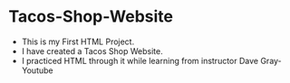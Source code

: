 
# Tacos-Shop-Website
<ul>
<li>This is my First HTML Project.</li>
<li>I have created a Tacos Shop Website.</li>
<li>I practiced HTML through it while learning from instructor Dave Gray- Youtube</li>
</ul>
